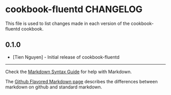 cookbook-fluentd CHANGELOG
==========================

This file is used to list changes made in each version of the cookbook-fluentd cookbook.

0.1.0
-----
- [Tien Nguyen] - Initial release of cookbook-fluentd

- - -
Check the [Markdown Syntax Guide](http://daringfireball.net/projects/markdown/syntax) for help with Markdown.

The [Github Flavored Markdown page](http://github.github.com/github-flavored-markdown/) describes the differences between markdown on github and standard markdown.
